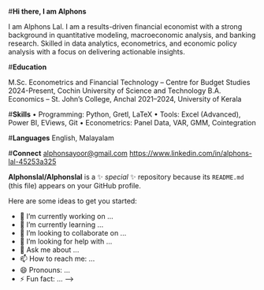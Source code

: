 #**Hi there, I am Alphons**

I am Alphons Lal. I am a results-driven financial economist with a strong background in quantitative modeling, macroeconomic
analysis, and banking research. Skilled in data analytics, econometrics, and economic policy analysis
with a focus on delivering actionable insights.

#**Education**

M.Sc. Econometrics and Financial Technology – Centre for Budget Studies 2024-Present, Cochin University of Science and Technology
B.A. Economics – St. John’s College, Anchal 2021–2024, University of Kerala

#**Skills**
• Programming: Python, Gretl, LaTeX
• Tools: Excel (Advanced), Power BI, EViews, Git
• Econometrics: Panel Data, VAR, GMM, Cointegration

#**Languages**
English, Malayalam

#**Connect**
alphonsayoor@gmail.com
https://www.linkedin.com/in/alphons-lal-45253a325

**Alphonslal/Alphonslal** is a ✨ _special_ ✨ repository because its `README.md` (this file) appears on your GitHub profile.

Here are some ideas to get you started:

- 🔭 I’m currently working on ...
- 🌱 I’m currently learning ...
- 👯 I’m looking to collaborate on ...
- 🤔 I’m looking for help with ...
- 💬 Ask me about ...
- 📫 How to reach me: ...
- 😄 Pronouns: ...
- ⚡ Fun fact: ...
-->
